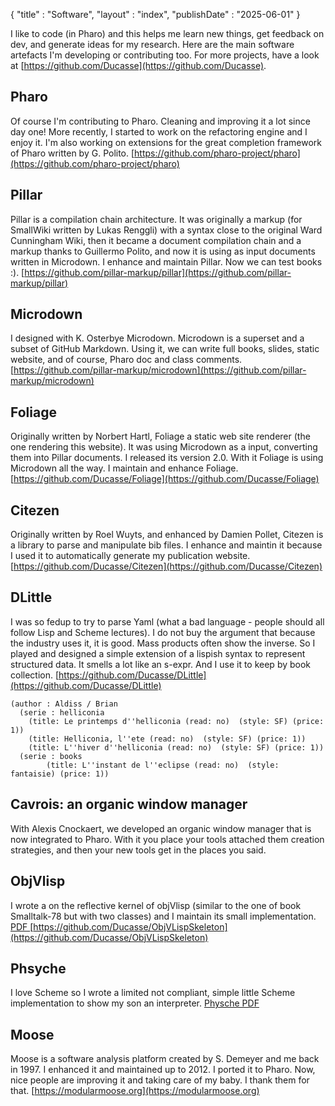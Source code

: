 {
"title" : "Software",
"layout" : "index",
"publishDate" : "2025-06-01"
}

I like to code (in Pharo) and this helps me learn new things, get feedback on dev, and generate ideas for my research.
Here are the main software artefacts I'm developing or contributing too.
For more projects, have a look at [https://github.com/Ducasse](https://github.com/Ducasse).

## Pharo 

 Of course I'm contributing to Pharo. Cleaning and improving it a lot since day one!
More recently, I started to work on the refactoring engine and I enjoy it. I'm also working on extensions for the great completion framework of Pharo written by G. Polito. [https://github.com/pharo-project/pharo](https://github.com/pharo-project/pharo)
 
## Pillar 

Pillar is a compilation chain architecture. It was originally a markup (for SmallWiki written by Lukas Renggli) with a syntax close 
to the original Ward Cunningham Wiki, then it became a document compilation chain and a markup thanks to Guillermo Polito, and now it is using as input documents written in Microdown. I enhance and maintain Pillar. Now we can test books :).
[https://github.com/pillar-markup/pillar](https://github.com/pillar-markup/pillar)

## Microdown 

I designed with K. Osterbye Microdown. 
Microdown is a superset and a subset of GitHub Markdown. Using it, we can write full books, slides, static website, and of course, Pharo doc and class comments. 
[https://github.com/pillar-markup/microdown](https://github.com/pillar-markup/microdown)

## Foliage 

Originally written by Norbert Hartl, Foliage a static web site renderer (the one rendering this website).
It was using Microdown as a input, converting them into Pillar documents. 
I released its version 2.0. With it Foliage is using Microdown all the way. I maintain and enhance Foliage. 
[https://github.com/Ducasse/Foliage](https://github.com/Ducasse/Foliage)

## Citezen 

Originally written by Roel Wuyts, and enhanced by Damien Pollet, Citezen is a library to parse and manipulate bib files. 
I enhance and maintin it because I used it to automatically generate my publication website.
[https://github.com/Ducasse/Citezen](https://github.com/Ducasse/Citezen)

## DLittle 

I was so fedup to try to parse Yaml (what a bad language - people should all follow Lisp and Scheme lectures). I do not buy the argument that because the industry uses it, it is good. Mass products often show the inverse. So I played and designed a simple extension of a lispish syntax to represent structured data. It smells a lot like an s-expr. And I use it to keep by book collection. [https://github.com/Ducasse/DLittle](https://github.com/Ducasse/DLittle)

```
(author : Aldiss / Brian 
  (serie : helliconia  
  	(title: Le printemps d''helliconia (read: no)  (style: SF) (price: 1))
  	(title: Helliconia, l''ete (read: no)  (style: SF) (price: 1))
 	(title: L''hiver d''helliconia (read: no)  (style: SF) (price: 1))
  (serie : books
    	(title: L''instant de l''eclipse (read: no)  (style: fantaisie) (price: 1))
```

## Cavrois: an organic window manager
With  Alexis Cnockaert, we developed an organic window manager that is now integrated to Pharo. 
With it you place your tools attached them creation strategies, and then your new tools get in the places you said. 


## ObjVlisp 

I wrote a on the reflective kernel of objVlisp (similar to the one of book Smalltalk-78 but with two classes) and I maintain its small implementation.  [ PDF ](https://books.pharo.org/booklet-ReflectiveCore/)
[https://github.com/Ducasse/ObjVLispSkeleton](https://github.com/Ducasse/ObjVLispSkeleton)

## Phsyche
I love Scheme so I wrote a limited not compliant, simple little Scheme implementation to show my son an interpreter. 
[ Physche PDF ](https://books.pharo.org/booklet-AMiniSchemeInPharo/)

## Moose 

Moose is a software analysis platform created by S. Demeyer and me back in 1997. I enhanced it and maintained up to  2012. 
I ported it to Pharo. Now, nice people are improving it and taking care of my baby. I thank them for that. [https://modularmoose.org](https://modularmoose.org)

